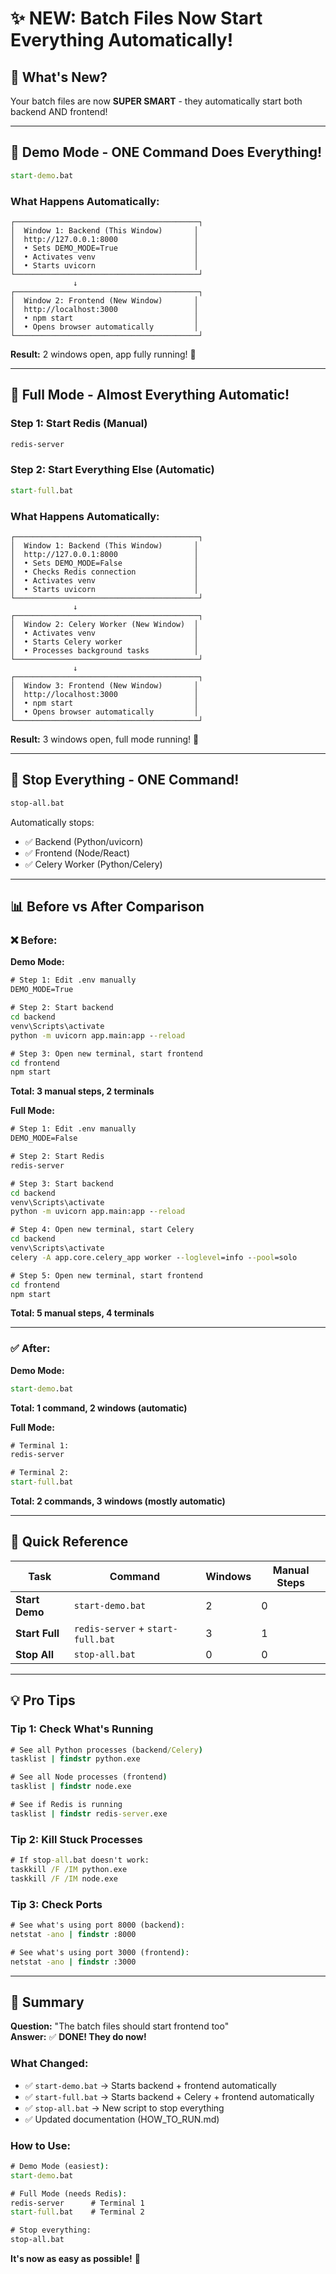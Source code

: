 # ✨ NEW: Batch Files Now Start Everything Automatically!

## 🎉 What's New?

Your batch files are now **SUPER SMART** - they automatically start both backend AND frontend!

---

## 🚀 Demo Mode - ONE Command Does Everything!

```cmd
start-demo.bat
```

### What Happens Automatically:

```
┌─────────────────────────────────────────┐
│  Window 1: Backend (This Window)       │
│  http://127.0.0.1:8000                 │
│  • Sets DEMO_MODE=True                 │
│  • Activates venv                      │
│  • Starts uvicorn                      │
└─────────────────────────────────────────┘
              ↓
┌─────────────────────────────────────────┐
│  Window 2: Frontend (New Window)       │
│  http://localhost:3000                 │
│  • npm start                           │
│  • Opens browser automatically         │
└─────────────────────────────────────────┘
```

**Result:** 2 windows open, app fully running! 🎊

---

## 🔧 Full Mode - Almost Everything Automatic!

### Step 1: Start Redis (Manual)
```cmd
redis-server
```

### Step 2: Start Everything Else (Automatic)
```cmd
start-full.bat
```

### What Happens Automatically:

```
┌─────────────────────────────────────────┐
│  Window 1: Backend (This Window)       │
│  http://127.0.0.1:8000                 │
│  • Sets DEMO_MODE=False                │
│  • Checks Redis connection             │
│  • Activates venv                      │
│  • Starts uvicorn                      │
└─────────────────────────────────────────┘
              ↓
┌─────────────────────────────────────────┐
│  Window 2: Celery Worker (New Window)  │
│  • Activates venv                      │
│  • Starts Celery worker                │
│  • Processes background tasks          │
└─────────────────────────────────────────┘
              ↓
┌─────────────────────────────────────────┐
│  Window 3: Frontend (New Window)       │
│  http://localhost:3000                 │
│  • npm start                           │
│  • Opens browser automatically         │
└─────────────────────────────────────────┘
```

**Result:** 3 windows open, full mode running! 🎊

---

## 🛑 Stop Everything - ONE Command!

```cmd
stop-all.bat
```

Automatically stops:
- ✅ Backend (Python/uvicorn)
- ✅ Frontend (Node/React)
- ✅ Celery Worker (Python/Celery)

---

## 📊 Before vs After Comparison

### ❌ Before:

**Demo Mode:**
```cmd
# Step 1: Edit .env manually
DEMO_MODE=True

# Step 2: Start backend
cd backend
venv\Scripts\activate
python -m uvicorn app.main:app --reload

# Step 3: Open new terminal, start frontend
cd frontend
npm start
```
**Total: 3 manual steps, 2 terminals**

**Full Mode:**
```cmd
# Step 1: Edit .env manually
DEMO_MODE=False

# Step 2: Start Redis
redis-server

# Step 3: Start backend
cd backend
venv\Scripts\activate
python -m uvicorn app.main:app --reload

# Step 4: Open new terminal, start Celery
cd backend
venv\Scripts\activate
celery -A app.core.celery_app worker --loglevel=info --pool=solo

# Step 5: Open new terminal, start frontend
cd frontend
npm start
```
**Total: 5 manual steps, 4 terminals**

---

### ✅ After:

**Demo Mode:**
```cmd
start-demo.bat
```
**Total: 1 command, 2 windows (automatic)**

**Full Mode:**
```cmd
# Terminal 1:
redis-server

# Terminal 2:
start-full.bat
```
**Total: 2 commands, 3 windows (mostly automatic)**

---

## 🎯 Quick Reference

| Task | Command | Windows | Manual Steps |
|------|---------|---------|--------------|
| **Start Demo** | `start-demo.bat` | 2 | 0 |
| **Start Full** | `redis-server` + `start-full.bat` | 3 | 1 |
| **Stop All** | `stop-all.bat` | 0 | 0 |

---

## 💡 Pro Tips

### Tip 1: Check What's Running
```cmd
# See all Python processes (backend/Celery)
tasklist | findstr python.exe

# See all Node processes (frontend)
tasklist | findstr node.exe

# See if Redis is running
tasklist | findstr redis-server.exe
```

### Tip 2: Kill Stuck Processes
```cmd
# If stop-all.bat doesn't work:
taskkill /F /IM python.exe
taskkill /F /IM node.exe
```

### Tip 3: Check Ports
```cmd
# See what's using port 8000 (backend):
netstat -ano | findstr :8000

# See what's using port 3000 (frontend):
netstat -ano | findstr :3000
```

---

## 🎊 Summary

**Question:** "The batch files should start frontend too"  
**Answer:** ✅ **DONE! They do now!**

### What Changed:
- ✅ `start-demo.bat` → Starts backend + frontend automatically
- ✅ `start-full.bat` → Starts backend + Celery + frontend automatically
- ✅ `stop-all.bat` → New script to stop everything
- ✅ Updated documentation (HOW_TO_RUN.md)

### How to Use:
```cmd
# Demo Mode (easiest):
start-demo.bat

# Full Mode (needs Redis):
redis-server      # Terminal 1
start-full.bat    # Terminal 2

# Stop everything:
stop-all.bat
```

**It's now as easy as possible!** 🚀
